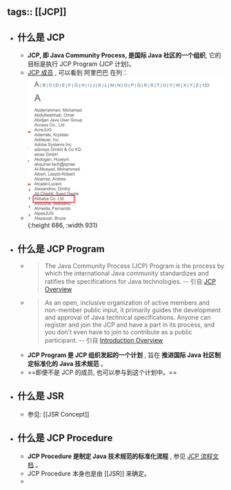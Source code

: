 tags:: [[JCP]]
---

- ## 什么是 JCP
	- **JCP, 即 Java Community Process, 是国际 Java 社区的一个组织**, 它的目标是执行 JCP Program (JCP 计划)。
	- [JCP 成员](https://jcp.org/en/participation/members) , 可以看到 阿里巴巴 在列：
	- ![image.png](../assets/image_1712843060650_0.png){:height 686, :width 931}
- ## 什么是 JCP Program
	- > The Java Community Process (JCP) Program is the process by which the international Java community standardizes and ratifies the specifications for Java technologies. 
	  -- 引自 [JCP Overview](https://jcp.org/en/procedures/overview)
	- > As an open, inclusive organization of active members and non-member public input, it primarily guides the development and approval of Java technical specifications. Anyone can register and join the JCP and have a part in its process, and you don't even have to join to contribute as a public participant.
	  -- 引自 [Introduction Overview](https://jcp.org/en/introduction/overview)
	- **JCP Program 是 JCP 组织发起的一个计划** , 旨在 **推进国际 Java 社区制定标准化的 Java 技术规范** 。
	- ==即便不是 JCP 的成员, 也可以参与到这个计划中。==
- ## 什么是 JSR
	- 参见: [[JSR Concept]]
- ## 什么是 JCP Procedure
	- **JCP Procedure 是制定 Java 技术规范的标准化流程** , 参见 [JCP 流程文档](https://jcp.org/en/procedures/jcp2_11) 。
	- JCP Procedure 本身也是由 [[JSR]] 来确定。
	-